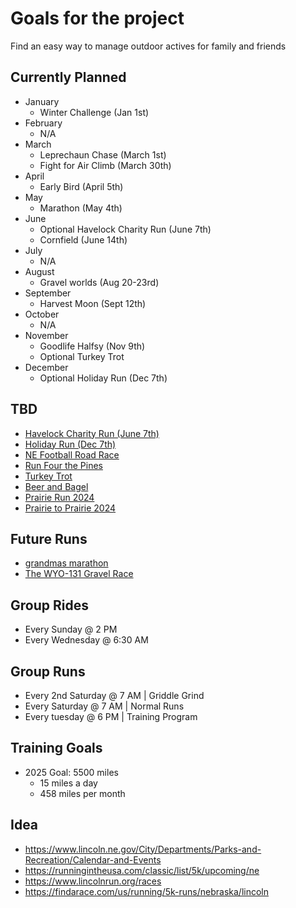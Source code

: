 # Goals for the project

Find an easy way to manage outdoor actives for family and friends

## Currently Planned

- January
  - Winter Challenge (Jan 1st)
- February
  - N/A
- March
  - Leprechaun Chase (March 1st)
  - Fight for Air Climb (March 30th)
- April
  - Early Bird (April 5th)
- May
  - Marathon (May 4th)
- June
  - Optional Havelock Charity Run (June 7th)
  - Cornfield (June 14th)
- July
  - N/A
- August
  - Gravel worlds (Aug 20-23rd)
- September
  - Harvest Moon (Sept 12th)
- October
  - N/A
- November
  - Goodlife Halfsy (Nov 9th)
  - Optional Turkey Trot
- December
  - Optional Holiday Run (Dec 7th)

## TBD

- [Havelock Charity Run (June 7th)](https://www.lincolnrun.org/races/havelock)
- [Holiday Run (Dec 7th)](https://secure.getmeregistered.com/get_information.php?event_id=140343)
- [NE Football Road Race](https://www.lincolnrun.org/races)
- [Run Four the Pines](https://www.run4thepines.com/home.html)
- [Turkey Trot](https://runsignup.com/Race/NE/Lincoln/LincolnYMCATurkeyTrot)
- [Beer and Bagel](https://www.beerandbagel.com/)
- [Prairie Run 2024](https://www.lincoln.ne.gov/City/Departments/Parks-and-Recreation/Calendar-and-Events/Prairie-Run-2024)
- [Prairie to Prairie 2024](https://www.lincoln.ne.gov/City/Departments/Parks-and-Recreation/Calendar-and-Events/Prairie-to-Prairie)

## Future Runs

- [grandmas marathon](https://grandmasmarathon.com/)
- [The WYO-131 Gravel Race](https://www.wyo131.com/)

## Group Rides

- Every Sunday @ 2 PM
- Every Wednesday @ 6:30 AM

## Group Runs

- Every 2nd Saturday @ 7 AM | Griddle Grind
- Every Saturday @ 7 AM | Normal Runs
- Every tuesday @ 6 PM | Training Program

## Training Goals

- 2025 Goal: 5500 miles
  - 15 miles a day
  - 458 miles per month

## Idea

- https://www.lincoln.ne.gov/City/Departments/Parks-and-Recreation/Calendar-and-Events
- https://runningintheusa.com/classic/list/5k/upcoming/ne
- https://www.lincolnrun.org/races
- https://findarace.com/us/running/5k-runs/nebraska/lincoln
